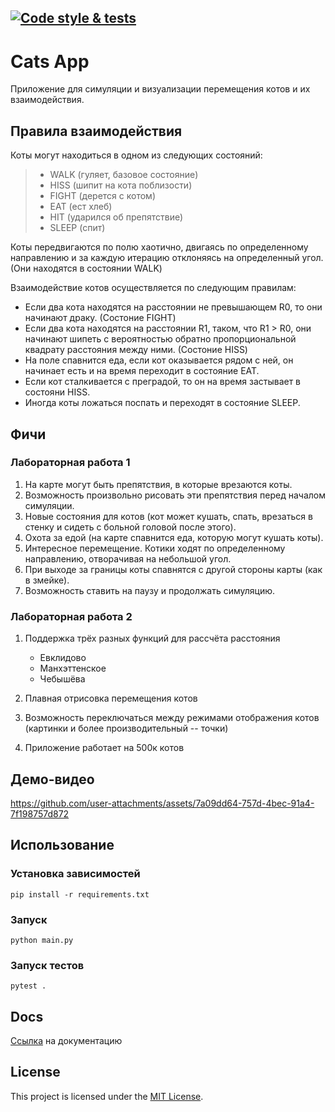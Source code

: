 [![Code style & tests](https://github.com/AlexShmak/computer-graphics/actions/workflows/run_tests.yml/badge.svg)](https://github.com/AlexShmak/computer-graphics/actions/workflows/run_tests.yml)
---
# Cats App
Приложение для симуляции и визуализации перемещения котов и их взаимодействия.

## Правила взаимодействия

Коты могут находиться в одном из следующих состояний:
> - WALK (гуляет, базовое состояние)
> - HISS (шипит на кота поблизости)
> - FIGHT (дерется с котом)
> - EAT (ест хлеб)
> - HIT (ударился об препятствие)
> - SLEEP (спит)

Коты передвигаются по полю хаотично, двигаясь по определенному направлению и за каждую итерацию отклоняясь на определенный угол. (Они находятся в состоянии WALK)

Взаимодействие котов осуществляется по следующим правилам:
- Если два кота находятся на расстоянии не превышающем R0, то они начинают драку. (Состоние FIGHT)
- Если два кота находятся на расстоянии R1, таком, что R1 > R0, они начинают шипеть с вероятностью обратно пропорциональной квадрату расстояния между ними. (Состоние HISS)
- На поле спавнится еда, если кот оказывается рядом с ней, он начинает есть и на время переходит в состояние EAT.
- Если кот сталкивается с преградой, то он на время застывает в состояни HISS.
- Иногда коты ложаться поспать и переходят в состояние SLEEP.

## Фичи

### Лабораторная работа 1

1. На карте могут быть препятствия, в которые врезаются коты.
2. Возможность произвольно рисовать эти препятствия перед началом симуляции.
3. Новые состояния для котов (кот может кушать, спать, врезаться в стенку и сидеть с больной головой после этого).
4. Охота за едой (на карте спавнится еда, которую могут кушать коты).
5. Интересное перемещение. Котики ходят по определенному направлению, отворачивая на небольшой угол.
6. При выходе за границы коты спавнятся с другой стороны карты (как в змейке).
7. Возможность ставить на паузу и продолжать симуляцию.

### Лабораторная работа 2

1. Поддержка трёх разных функций для рассчёта расстояния
    * Евклидово
    * Манхэттенское
    * Чебышёва

2. Плавная отрисовка перемещения котов
3. Возможность переключаться между режимами отображения котов (картинки и более производительный -- точки)
4. Приложение работает на 500к котов


## Демо-видео
https://github.com/user-attachments/assets/7a09dd64-757d-4bec-91a4-7f198757d872

## Использование

### Установка зависимостей

```
pip install -r requirements.txt
```

### Запуск

```
python main.py
```

### Запуск тестов 

```
pytest .
```

## Docs
[Ссылка](https://github.com/AlexShmak/computer-graphics/blob/To_perfect/DOCS.md) на документацию

## License

This project is licensed under the [MIT License](LICENSE).
